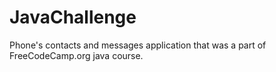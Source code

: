 # JavaChallenge
Phone's contacts and messages application that was a part of FreeCodeCamp.org java course.
